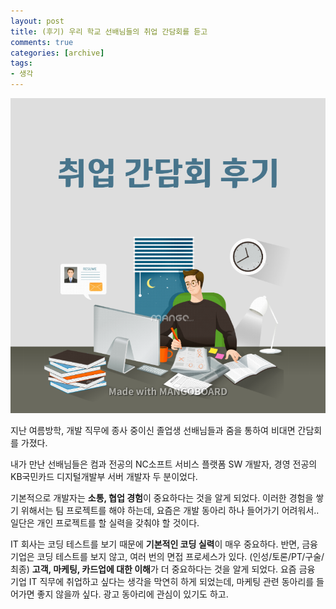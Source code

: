 ```yaml
---
layout: post
title: (후기) 우리 학교 선배님들의 취업 간담회를 듣고
comments: true
categories: [archive]
tags:
- 생각
---
```

![image](/public/images/think_senior.png)  

지난 여름방학, 개발 직무에 종사 중이신 졸업생 선배님들과 줌을 통하여 비대면 간담회를 가졌다.  

내가 만난 선배님들은 컴과 전공의 NC소프트 서비스 플랫폼 SW 개발자, 경영 전공의 KB국민카드 디지털개발부 서버 개발자 두 분이었다.  

기본적으로 개발자는 **소통, 협업 경험**이 중요하다는 것을 알게 되었다. 이러한 경험을 쌓기 위해서는 팀 프로젝트를 해야 하는데, 요즘은 개발 동아리 하나 들어가기 어려워서.. 일단은 개인 프로젝트를 할 실력을 갖춰야 할 것이다.  

IT 회사는 코딩 테스트를 보기 때문에 **기본적인 코딩 실력**이 매우 중요하다. 반면, 금융 기업은 코딩 테스트를 보지 않고, 여러 번의 면접 프로세스가 있다. (인성/토론/PT/구술/최종) **고객, 마케팅, 카드업에 대한 이해**가 더 중요하다는 것을 알게 되었다. 요즘 금융 기업 IT 직무에 취업하고 싶다는 생각을 막연히 하게 되었는데, 마케팅 관련 동아리를 들어가면 좋지 않을까 싶다. 광고 동아리에 관심이 있기도 하고.